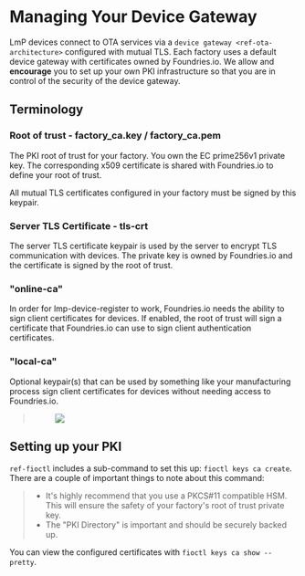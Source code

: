 # Managing Your Device Gateway

LmP devices connect to OTA services via a
`device gateway <ref-ota-architecture>` configured with mutual TLS. Each
factory uses a default device gateway with certificates owned by
Foundries.io. We allow and **encourage** you to set up your own PKI
infrastructure so that you are in control of the security of the device
gateway.

## Terminology

### Root of trust - factory\_ca.key / factory\_ca.pem

The PKI root of trust for your factory. You own the EC prime256v1
private key. The corresponding x509 certificate is shared with
Foundries.io to define your root of trust.

All mutual TLS certificates configured in your factory must be signed by
this keypair.

### Server TLS Certificate - tls-crt

The server TLS certificate keypair is used by the server to encrypt TLS
communication with devices. The private key is owned by Foundries.io and
the certificate is signed by the root of trust.

### "online-ca"

In order for lmp-device-register to work, Foundries.io needs the ability
to sign client certificates for devices. If enabled, the root of trust
will sign a certificate that Foundries.io can use to sign client
authentication certificates.

### "local-ca"

Optional keypair(s) that can be used by something like your
manufacturing process sign client certificates for devices without
needing access to Foundries.io.

> <figure>
> <img src="/_static/ca_certs.png" class="align-center" />
> </figure>

## Setting up your PKI

`ref-fioctl` includes a sub-command to set this up:
`fioctl keys ca create`. There are a couple of important things to note
about this command:

> -   It's highly recommend that you use a PKCS\#11 compatible HSM. This
>     will ensure the safety of your factory's root of trust private
>     key.
> -   The "PKI Directory" is important and should be securely backed up.

You can view the configured certificates with
`fioctl keys ca show --pretty`.
